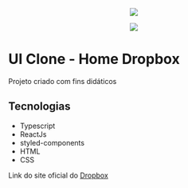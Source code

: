 <p align="center">
  <img src="https://user-images.githubusercontent.com/24718475/99108038-85e38e80-25c5-11eb-9c72-377895944b36.gif">
</p>

<p align="center">
  <img src="https://user-images.githubusercontent.com/24718475/99109300-5d5c9400-25c7-11eb-911a-43cd658da226.gif">
</p>

<h1>UI Clone - Home Dropbox</h1>
<p>Projeto criado com fins didáticos</p>

<h2>Tecnologias</h2>
<ul>
  <li>Typescript</li>
  <li>ReactJs</li>
  <li>styled-components</li>
  <li>HTML</li>
  <li>CSS</li>
</ul>

<p>Link do site oficial do <a href="https://www.dropbox.com/">Dropbox</a></p>
